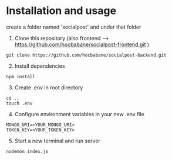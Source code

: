 # Installation and usage
create a folder named 'socialpost' and under that folder
1. Clone this repository (also frontend --> https://github.com/hocbabane/socialpost-frontend.git )
```
git clone https://github.com/hocbabane/socialpost-backend.git
```
2. Install dependencies
```
npm install
```
3. Create .env in root directory
```
cd ..
touch .env
```
4. Configure environment variables in your new .env file
```
MONGO_URI=<YOUR_MONGO_URI> 
TOKEN_KEY=<YOUR_TOKEN_KEY>
```
5. Start a new terminal and run server
```
nodemon index.js
```
